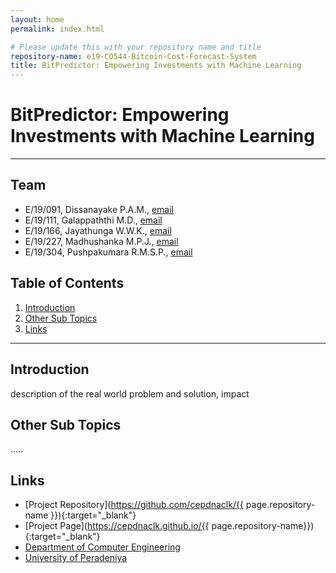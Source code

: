 ```yaml
---
layout: home
permalink: index.html

# Please update this with your repository name and title
repository-name: e19-CO544-Bitcoin-Cost-Forecast-System
title: BitPredictor: Empowering Investments with Machine Learning
---
```


[comment]: # "This is the standard layout for the project, but you can clean this and use your own template"

# BitPredictor: Empowering Investments with Machine Learning

---

<!-- 
This is a sample image, to show how to add images to your page. To learn more options, please refer [this](https://projects.ce.pdn.ac.lk/docs/faq/how-to-add-an-image/)

![Sample Image](./images/sample.png)
 -->

## Team
-  E/19/091, Dissanayake P.A.M., [email](mailto:e19091@eng.pdn.ac.lk)
-  E/19/111, Galappaththi M.D., [email](mailto:e19111@eng.pdn.ac.lk)
-  E/19/166, Jayathunga W.W.K., [email](mailto:e19166@eng.pdn.ac.lk)
-  E/19/227, Madhushanka M.P.J., [email](mailto:e19227@eng.pdn.ac.lk)
-  E/19/304, Pushpakumara R.M.S.P., [email](mailto:e19304@eng.pdn.ac.lk)

## Table of Contents
1. [Introduction](#introduction)
2. [Other Sub Topics](#other-sub-topics)
3. [Links](#links)

---

## Introduction

 description of the real world problem and solution, impact

## Other Sub Topics

.....

## Links

- [Project Repository](https://github.com/cepdnaclk/{{ page.repository-name }}){:target="_blank"}
- [Project Page](https://cepdnaclk.github.io/{{ page.repository-name}}){:target="_blank"}
- [Department of Computer Engineering](http://www.ce.pdn.ac.lk/)
- [University of Peradeniya](https://eng.pdn.ac.lk/)


[//]: # (Please refer this to learn more about Markdown syntax)
[//]: # (https://github.com/adam-p/markdown-here/wiki/Markdown-Cheatsheet)
